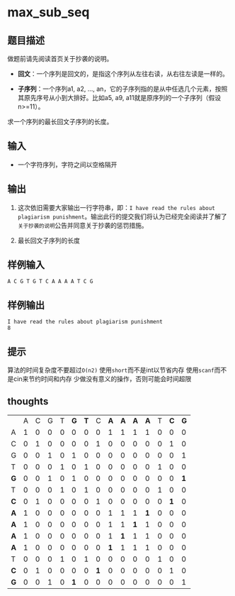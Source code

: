 # max_sub_seq

## 题目描述

做题前请先阅读首页关于抄袭的说明。  
+ __回文__：一个序列是回文的，是指这个序列从左往右读，从右往左读是一样的。

+ __子序列__：一个序列a1, a2, …, an，它的子序列指的是从中任选几个元素，按照其原先序号从小到大排好。比如a5, a9, a11就是原序列的一个子序列（假设n>=11）。

求一个序列的最长回文子序列的长度。

## 输入

+ 一个字符序列，字符之间以空格隔开

## 输出

1. 这次依旧需要大家输出一行字符串，即：`I have read the rules about plagiarism punishment`。输出此行的提交我们将认为已经完全阅读并了解了`关于抄袭的说明`公告并同意关于抄袭的惩罚措施。

2. 最长回文子序列的长度

## 样例输入

```
A C G T G T C A A A A T C G
```

## 样例输出

```
I have read the rules about plagiarism punishment
8
```

## 提示
算法的时间复杂度不要超过`O(n2)`
使用`short`而不是int以节省内存
使用`scanf`而不是cin来节约时间和内存
少做没有意义的操作，否则可能会时间超限

## thoughts

||||||||||||||||
|-|-|-|-|-|-|-|-|-|-|-|-|-|-|-|
| |A|C|G|T|__G__|__T__|C|__A__|__A__|__A__|__A__|T|__C__|__G__|
|A|1|0|0|0|0|0|0|1|1|1|1|0|0|0|  
|C|0|1|0|0|0|0|1|0|0|0|0|0|1|0|
|G|0|0|1|0|1|0|0|0|0|0|0|0|0|1|
|T|0|0|0|1|0|1|0|0|0|0|0|1|0|0|
|__G__|0|0|1|0|1|0|0|0|0|0|0|0|0|__1__|
|T|0|0|0|1|0|1|0|0|0|0|0|1|0|0|
|__C__|0|1|0|0|0|0|1|0|0|0|0|0|__1__|0|
|__A__|1|0|0|0|0|0|0|1|1|1|__1__|0|0|0|
|__A__|1|0|0|0|0|0|0|1|1|__1__|1|0|0|0|
|__A__|1|0|0|0|0|0|0|1|__1__|1|1|0|0|0|
|__A__|1|0|0|0|0|0|0|__1__|1|1|1|0|0|0|
|T|0|0|0|1|0|1|0|0|0|0|0|1|0|0|
|__C__|0|1|0|0|0|0|__1__|0|0|0|0|0|1|0|
|__G__|0|0|1|0|__1__|0|0|0|0|0|0|0|0|1|
